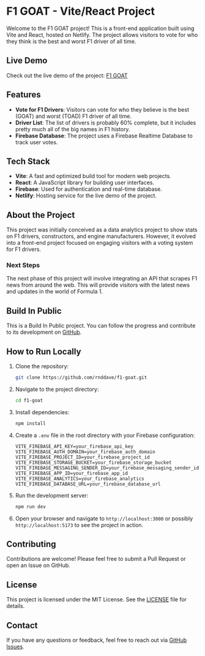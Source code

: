 # F1 GOAT - Vite/React Project

Welcome to the F1 GOAT project! This is a front-end application built using Vite and React, hosted on Netlify. The project allows visitors to vote for who they think is the best and worst F1 driver of all time.

## Live Demo

Check out the live demo of the project: [F1 GOAT](https://f1-goat.com)

## Features

- **Vote for F1 Drivers**: Visitors can vote for who they believe is the best (GOAT) and worst (TOAD) F1 driver of all time.
- **Driver List**: The list of drivers is probably 60% complete, but it includes pretty much all of the big names in F1 history.
- **Firebase Database**: The project uses a Firebase Realtime Database to track user votes.

## Tech Stack

- **Vite**: A fast and optimized build tool for modern web projects.
- **React**: A JavaScript library for building user interfaces.
- **Firebase**: Used for authentication and real-time database.
- **Netlify**: Hosting service for the live demo of the project.

## About the Project

This project was initially conceived as a data analytics project to show stats on F1 drivers, constructors, and engine manufacturers. However, it evolved into a front-end project focused on engaging visitors with a voting system for F1 drivers.

### Next Steps

The next phase of this project will involve integrating an API that scrapes F1 news from around the web. This will provide visitors with the latest news and updates in the world of Formula 1.

## Build In Public

This is a Build In Public project. You can follow the progress and contribute to its development on [GitHub](https://github.com/rnddave/f1-goat).

## How to Run Locally

1. Clone the repository:

   ```bash
   git clone https://github.com/rnddave/f1-goat.git
   ```

2. Navigate to the project directory:

   ```bash
   cd f1-goat
   ```

3. Install dependencies:

   ```bash
   npm install
   ```

4. Create a `.env` file in the root directory with your Firebase configuration:

   ```plaintext
   VITE_FIREBASE_API_KEY=your_firebase_api_key
   VITE_FIREBASE_AUTH_DOMAIN=your_firebase_auth_domain
   VITE_FIREBASE_PROJECT_ID=your_firebase_project_id
   VITE_FIREBASE_STORAGE_BUCKET=your_firebase_storage_bucket
   VITE_FIREBASE_MESSAGING_SENDER_ID=your_firebase_messaging_sender_id
   VITE_FIREBASE_APP_ID=your_firebase_app_id
   VITE_FIREBASE_ANALYTICS=your_firebase_analytics
   VITE_FIREBASE_DATABASE_URL=your_firebase_database_url
   ```

5. Run the development server:

   ```bash
   npm run dev
   ```

6. Open your browser and navigate to `http://localhost:3000` or possibly `http://localhost:5173` to see the project in action.

## Contributing

Contributions are welcome! Please feel free to submit a Pull Request or open an Issue on GitHub.

## License

This project is licensed under the MIT License. See the [LICENSE](LICENSE) file for details.

## Contact

If you have any questions or feedback, feel free to reach out via [GitHub Issues](https://github.com/rnddave/f1-goat/issues).


